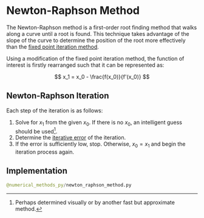 # Newton-Raphson Method

The Newton-Raphson method is a first-order root finding method that walks along a curve until a root is found. This technique takes advantage of the slope of the curve to determine the position of the root more effectively than the [fixed point iteration method](/fixed-point-iteration).

Using a modification of the fixed point iteration method, the function of interest is firstly rearranged such that it can be represented as:

$$
x_1 = x_0 - \frac{f(x_0)}{f'(x_0)}
$$

## Newton-Raphson Iteration

Each step of the iteration is as follows:

1. Solve for $x_1$ from the given $x_0$. If there is no $x_0$, an intelligent guess should be used[^1].
2. Determine the [iterative error](/error) of the iteration.
3. If the error is sufficiently low, stop. Otherwise, $x_0 = x_1$ and begin the iteration process again.

[^1]: Perhaps determined visually or by another fast but approximate method.

## Implementation

```py example Newton-Raphson method with divide by zero considerations
@numerical_methods_py/newton_raphson_method.py
```
